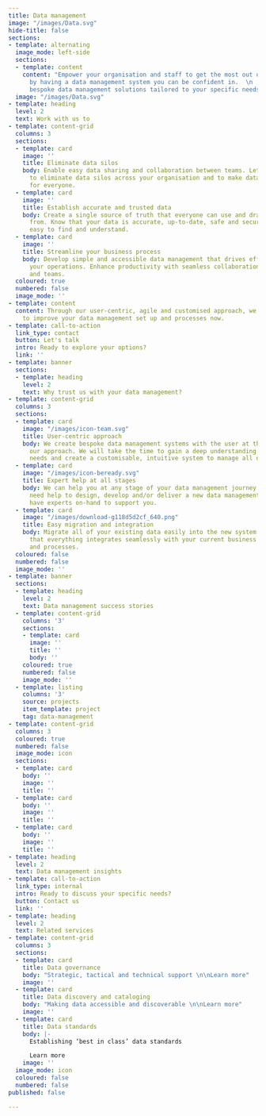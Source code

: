```yaml
---
title: Data management
image: "/images/Data.svg"
hide-title: false
sections:
- template: alternating
  image_mode: left-side
  sections:
  - template: content
    content: "Empower your organisation and staff to get the most out of your data
      by having a data management system you can be confident in.  \n  \nWe offer
      bespoke data management solutions tailored to your specific needs."
  image: "/images/Data.svg"
- template: heading
  level: 2
  text: Work with us to
- template: content-grid
  columns: 3
  sections:
  - template: card
    image: ''
    title: Eliminate data silos
    body: Enable easy data sharing and collaboration between teams. Let us help you
      to eliminate data silos across your organisation and to make data a shared resource
      for everyone.
  - template: card
    image: ''
    title: Establish accurate and trusted data
    body: Create a single source of truth that everyone can use and draw data insights
      from. Know that your data is accurate, up-to-date, safe and secure. Make data
      easy to find and understand.
  - template: card
    image: ''
    title: Streamline your business process
    body: Develop simple and accessible data management that drives efficiency of
      your operations. Enhance productivity with seamless collaboration between processes
      and teams.
  coloured: true
  numbered: false
  image_mode: ''
- template: content
  content: Through our user-centric, agile and customised approach, we can help you
    to improve your data management set up and processes now.
- template: call-to-action
  link_type: contact
  button: Let's talk
  intro: Ready to explore your options?
  link: ''
- template: banner
  sections:
  - template: heading
    level: 2
    text: Why trust us with your data management?
- template: content-grid
  columns: 3
  sections:
  - template: card
    image: "/images/icon-team.svg"
    title: User-centric approach
    body: We create bespoke data management systems with the user at the centre of
      our approach. We will take the time to gain a deep understanding of all of your
      needs and create a customisable, intuitive system to manage all of your data.
  - template: card
    image: "/images/icon-beready.svg"
    title: Expert help at all stages
    body: We can help you at any stage of your data management journey. Whether you
      need help to design, develop and/or deliver a new data management system, we
      have experts on-hand to support you.
  - template: card
    image: "/images/download-g118d5d2cf_640.png"
    title: Easy migration and integration
    body: Migrate all of your existing data easily into the new system and be confident
      that everything integrates seamlessly with your current business operations
      and processes.
  coloured: false
  numbered: false
  image_mode: ''
- template: banner
  sections:
  - template: heading
    level: 2
    text: Data management success stories
  - template: content-grid
    columns: '3'
    sections:
    - template: card
      image: ''
      title: ''
      body: ''
    coloured: true
    numbered: false
    image_mode: ''
  - template: listing
    columns: '3'
    source: projects
    item_template: project
    tag: data-management
- template: content-grid
  columns: 3
  coloured: true
  numbered: false
  image_mode: icon
  sections:
  - template: card
    body: ''
    image: ''
    title: ''
  - template: card
    body: ''
    image: ''
    title: ''
  - template: card
    body: ''
    image: ''
    title: ''
- template: heading
  level: 2
  text: Data management insights
- template: call-to-action
  link_type: internal
  intro: Ready to discuss your specific needs?
  button: Contact us
  link: ''
- template: heading
  level: 2
  text: Related services
- template: content-grid
  columns: 3
  sections:
  - template: card
    title: Data governance
    body: "Strategic, tactical and technical support \n\nLearn more"
    image: ''
  - template: card
    title: Data discovery and cataloging
    body: "Making data accessible and discoverable \n\nLearn more"
    image: ''
  - template: card
    title: Data standards
    body: |-
      Establishing ‘best in class’ data standards

      Learn more
    image: ''
  image_mode: icon
  coloured: false
  numbered: false
published: false

---
```

